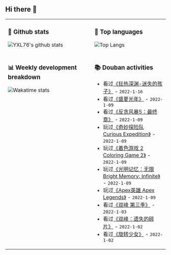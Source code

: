 ## Hi there 👋

<table>
<tr>
<td valign="top" width="54%">

### 🔭 Github stats

![YXL76's github stats](https://github-readme-stats.yxl76.vercel.app/api?username=YXL76&count_private=true&show_icons=true&include_all_commits=true&theme=prussian&line_height=28&disable_animations=true)

</td>

<td valign="top" width="46%">

### 🌱 Top languages

![Top Langs](https://github-readme-stats.yxl76.vercel.app/api/top-langs/?username=YXL76&layout=compact&theme=prussian&langs_count=8&hide=HTML,CSS,SCSS)

</td>
</tr>
<tr>
<td valign="top" width="54%">

### 📊 Weekly development breakdown

![Wakatime stats](https://github-readme-stats.yxl76.vercel.app/api/wakatime?username=YXL76&layout=compact&theme=prussian)


</td>
<td valign="top" width="46%">

### 📚 Douban activities

- 看过[《狂热深渊-迷失的孩子》](http://movie.douban.com/subject/35510775/) - `2022-1-16`
- 看过[《盛夏光年》](http://movie.douban.com/subject/1914831/) - `2022-1-09`
- 看过[《反贪风暴5：最终章》](http://movie.douban.com/subject/32579501/) - `2022-1-09`
- 玩过[《奇妙探险队 Curious Expedition》](http://www.douban.com/game/26411767/) - `2022-1-09`
- 玩过[《着色游戏 2 Coloring Game 2》](http://www.douban.com/game/35063806/) - `2022-1-09`
- 玩过[《光明记忆：无限 Bright Memory: Infinite》](http://www.douban.com/game/35063646/) - `2022-1-09`
- 玩过[《Apex英雄 Apex Legends》](http://www.douban.com/game/30453625/) - `2022-1-09`
- 看过[《双峰 第三季》](http://movie.douban.com/subject/26088510/) - `2022-1-03`
- 看过[《双峰：遗失的碎片》](http://movie.douban.com/subject/26712750/) - `2022-1-02`
- 看过[《旋转少女》](http://movie.douban.com/subject/25955418/) - `2022-1-02`

</td>
</tr>
</table>

<!--
**YXL76/YXL76** is a ✨ _special_ ✨ repository because its `README.md` (this file) appears on your GitHub profile.

Here are some ideas to get you started:

- 🔭 I’m currently working on ...
- 🌱 I’m currently learning ...
- 👯 I’m looking to collaborate on ...
- 🤔 I’m looking for help with ...
- 💬 Ask me about ...
- 📫 How to reach me: ...
- 😄 Pronouns: ...
- ⚡ Fun fact: ...
-->
